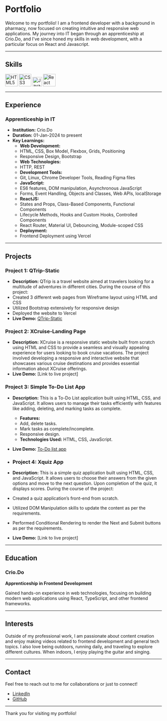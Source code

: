 # Portfolio

Welcome to my portfolio! I am a frontend developer with a background in pharmacy, now focused on creating intuitive and responsive web applications. My journey into IT began through an apprenticeship at Crio.Do, and I've since honed my skills in web development, with a particular focus on React and Javascript.

---

## Skills

<p align='left'>
  <img src="https://upload.wikimedia.org/wikipedia/commons/thumb/6/61/HTML5_logo_and_wordmark.svg/2048px-HTML5_logo_and_wordmark.svg.png" alt="HTML5" width="40" height="40">
  <img src='https://upload.wikimedia.org/wikipedia/commons/thumb/d/d5/CSS3_logo_and_wordmark.svg/1200px-CSS3_logo_and_wordmark.svg.png' alt="CSS3" width="40" height="40">
  <img src='https://upload.wikimedia.org/wikipedia/commons/6/6a/JavaScript-logo.png' height='30' width='auto' alt="JavaScript">
  <img src="https://upload.wikimedia.org/wikipedia/commons/thumb/a/a7/React-icon.svg/1280px-React-icon.svg.png" alt="React" width="auto" height="40"/> 
</p>

---

## Experience


### Apprenticeship in IT
- **Institution:** Crio.Do
- **Duration:** 01-Jan-2024 to present
- **Key Learnings:**
  - **Web Development:**
  - HTML, CSS, Box Model, Flexbox, Grids, Positioning
  - Responsive Design, Bootstrap
  - **Web Technologies:**
  - HTTP, REST
  - **Development Tools:**
  - Git, Linux, Chrome Developer Tools, Reading Figma files
  - **JavaScript:**
  - ES6 features, DOM manipulation, Asynchronous JavaScript
  - Forms, Event Handling, Objects and Classes, Web APIs, localStorage
  - **ReactJS:**
  - States and Props, Class-Based Components, Functional Components
  - Lifecycle Methods, Hooks and Custom Hooks, Controlled Components
  - React Router, Material UI, Debouncing, Module-scoped CSS
  - **Deployment:**
  - Frontend Deployment using Vercel

---

## Projects

### Project 1: QTrip-Static
- **Description:** QTrip is a travel website aimed at travelers looking for a multitude of adventures in different cities. During the course of this project:
- Created 3 different web pages from Wireframe layout using HTML and CSS
- Utilized Bootstrap extensively for responsive design
- Deployed the website to Vercel
- **Live Demo:** [QTrip-Static](https://qtrip-static-abdfvezzu-pranita-rajputs-projects.vercel.app) 

### Project 2: XCruise-Landing Page
- **Description:** XCruise is a responsive static website built from scratch using HTML and CSS to provide a seamless and visually appealing experience for users looking to book cruise vacations. The project involved developing a responsive and interactive website that showcases various cruise destinations and provides essential information about XCruise offerings.
- **Live Demo:** [Link to live project]

### Project 3: Simple To-Do List App
- **Description:** This is a To-Do List application built using HTML, CSS, and JavaScript. It allows users to manage their tasks efficiently with features like adding, deleting, and marking tasks as complete.
  - **Features:**
  - Add, delete tasks.
  - Mark tasks as complete/incomplete.
  - Responsive design.
  - **Technologies Used:** HTML, CSS, JavaScript.
- **Live Demo:** [To-Do list app](https://pranitarajput.github.io/to_do_list_app/)

- ### Project 4: Xquiz App
- **Description:** This is a simple quiz application built using HTML, CSS, and JavaScript. It allows users to choose their answers from the given options and move to the next question. Upon completion of the quiz, it displays scores. During the course of the project:
- Created a quiz application’s front-end from scratch.
- Utilized DOM Manipulation skills to update the content as per the requirements.
- Performed Conditional Rendering to render the Next and Submit buttons as per the requirements.
- **Live Demo:** [Link to live project] 

---

## Education

### Crio.Do
**Apprenticeship in Frontend Development**

Gained hands-on experience in web technologies, focusing on building modern web applications using React, TypeScript, and other frontend frameworks.

---

## Interests

Outside of my professional work, I am passionate about content creation and enjoy making videos related to frontend development and general tech topics. I also love being outdoors, running daily, and traveling to explore different cultures. When indoors, I enjoy playing the guitar and singing.

---

## Contact

Feel free to reach out to me for collaborations or just to connect!

- [LinkedIn](https://www.linkedin.com/)
- [GitHub](https://github.com/)

---

Thank you for visiting my portfolio!


